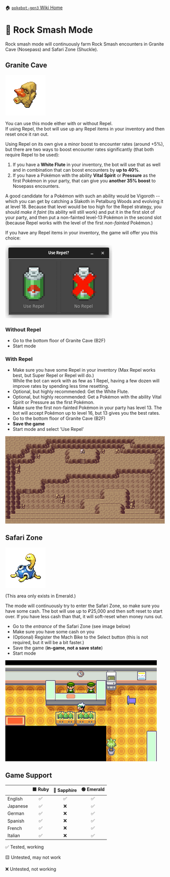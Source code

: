 🏠 [`pokebot-gen3` Wiki Home](../Readme.md)

# 🗿 Rock Smash Mode

Rock smash mode will continuously farm Rock Smash encounters in Granite Cave (Nosepass) and Safari Zone (Shuckle).

## Granite Cave
![](../../modules/web/static/sprites/pokemon/shiny/Nosepass.png)

You can use this mode either with or without Repel.  
If using Repel, the bot will use up any Repel items in your inventory and then reset once it ran out.

Using Repel on its own give a minor boost to encounter rates (around +5%), but there are two ways to
boost encounter rates significantly (that both require Repel to be used):

1. If you have a **White Flute** in your inventory, the bot will use that as well and in combination
   that can boost encounters by **up to 40%**.
2. If you have a Pokémon with the ability **Vital Spirit** or **Pressure** as the first Pokémon in
   your party, that can give you **another 35% boost** to Nosepass encounters.

A good candidate for a Pokémon with such an ability would be Vigoroth -- which you can get by catching
a Slakoth in Petalburg Woods and evolving it at level 18. Because that level would be too high for the
Repel strategy, you should _make it faint_ (its ability will still work) and put it in the first slot
of your party, and then put a non-fainted level-13 Pokémon in the second slot (because Repel works with
the level of the first _non-fainted_ Pokémon.)

If you have any Repel items in your inventory, the game will offer you this choice:

![](../images/repel_prompt.png)

### Without Repel

- Go to the bottom floor of Granite Cave (B2F)
- Start mode

### With Repel

- Make sure you have some Repel in your inventory (Max Repel works best, but Super Repel or Repel will do.)  
  While the bot can work with as few as 1 Repel, having a few dozen will improve rates by spending less time resetting.
- Optional, but highly recommended: Get the White Flute.
- Optional, but highly recommended: Get a Pokémon with the ability Vital Spirit or Pressure as the first Pokémon.
- Make sure the first non-fainted Pokémon in your party has level 13. The bot will accept Pokémon up to level 16, but
  13 gives you the best rates.
- Go to the bottom floor of Granite Cave (B2F)
- **Save the game**
- Start mode and select 'Use Repel'

![image](../images/granite_cave.png)


## Safari Zone
![](../../modules/web/static/sprites/pokemon/shiny/Shuckle.png)

(This area only exists in Emerald.)

The mode will continuously try to enter the Safari Zone, so make sure you have some cash. The bot will use up to ₽25,000 and then soft reset to start over. If you have less cash than that, it will soft-reset when money runs out.

- Go to the _entrance_ of the Safari Zone (see image below)
- Make sure you have some cash on you
- (Optional) Register the Mach Bike to the Select button (this is not required, but it will be a bit faster.)
- Save the game (**in-game, not a save state**)
- Start mode

![image](../images/safari_zone.png)


## Game Support
|          | 🟥 Ruby | 🔷 Sapphire | 🟢 Emerald |
|:---------|:-------:|:-----------:|:----------:|
| English  |    ✅    |      ✅      |     ✅      |
| Japanese |    ✅    |      ❌      |     ✅      |
| German   |    ✅    |      ❌      |     ✅      |
| Spanish  |    ✅    |      ❌      |     ✅      |
| French   |    ✅    |      ❌      |     ✅      |
| Italian  |    ✅    |      ❌      |     ✅      |

✅ Tested, working

🟨 Untested, may not work

❌ Untested, not working
